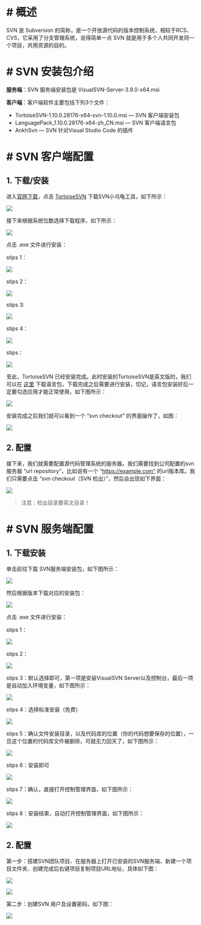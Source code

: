 # # 概述

SVN 是 Subversion 的简称，是一个开放源代码的版本控制系统，相较于RCS、CVS，它采用了分支管理系统，说得简单一点 SVN 就是用于多个人共同开发同一个项目，共用资源的目的。

# # SVN 安装包介绍

**服务端**：SVN 服务端安装包是 VisualSVN-Server-3.9.0-x64.msi 

**客户端**：客户端软件主要包括下列3个文件：

- TortoiseSVN-1.10.0.28176-x64-svn-1.10.0.msi — SVN 客户端安装包
- LanguagePack_1.10.0.28176-x64-zh_CN.msi — SVN 客户端语言包
- AnkhSvn — SVN 针对Visual Studio Code 的插件

# # SVN 客户端配置

## 1. 下载/安装

进入[官网下载](http://subversion.apache.org/packages.html#windows)，点击 [TortoiseSVN](https://tortoisesvn.net/downloads/) 下载SVN小乌龟工具，如下所示：

![](IMGS/svn-download.jpg)

接下来根据系统位数选择下载程序，如下所示：

![](IMGS/svn-download-v.png)

点击 .exe 文件进行安装：

stips 1：

![](IMGS/svn-i-stips-01.png)

stips 2：

![](IMGS/svn-i-stips-02.png)

stips 3:

![](IMGS/svn-i-stips-03.png)

stips 4：

![](IMGS/svn-i-stips-04.png)

stips：

![](IMGS/svn-i-stips-05.png)

至此，TortoiseSVN 已经安装完成。此时安装的TortoiseSVN是英文版的，我们可以在 [这里](https://tortoisesvn.net/downloads.html) 下载语言包，下载完成之后需要进行安装，切记，语言包安装好后一定要勾选应用才能正常使用，如下图所示：

![](IMGS/svn-i-stips-06.png)

安装完成之后我们就可以看到一个 “svn checkout” 的界面操作了，如图：

![](IMGS/svn-interface.png)

## 2. 配置

接下来，我们就需要配置源代码管理系统的服务器。我们需要找到公司配置的svn服务器 “url repository”，比如说有一个 “https://example.com” 的url版本库。我们只需要点击 “svn checkout（SVN 检出）”，然后会出现如下界面：

![](IMGS/svn-checkout.png)

> 注意：检出目录要英文目录！



# # SVN 服务端配置

## 1. 下载安装

单击前往下载 SVN服务端安装包，如下图所示：

![](IMGS/svn-visualsvn-download.png)

然后根据版本下载对应的安装包：

![](IMGS/svn-visualsvn-download-v.png)

点击 .exe 文件进行安装：

stips 1：

![](IMGS/svn-visualsvn-i-stips-01.png)

stips 2：

![](IMGS/svn-visualsvn-i-stips-02.png)

stips 3：默认选择即可，第一项是安装VisualSVN Server以及控制台，最后一项是自动加入环境变量，如下图所示：

![](IMGS/svn-visualsvn-i-stips-03.png)

stips 4：选择标准安装（免费）

![](IMGS/svn-visualsvn-i-stips-04.png)

stips 5：确认文件安装目录，以及代码库的位置（你的代码想要保存的位置），一旦这个位置的代码库文件被删除，可就无力回天了，如下图所示：

![](IMGS/svn-visualsvn-i-stips-05.png)

stips 6：安装即可

![](IMGS/svn-visualsvn-i-stips-06.png)

stips 7：确认，直接打开控制管理界面，如下图所示：

![](IMGS/svn-visualsvn-i-stips-07.png)

stips 8：安装结束，自动打开控制管理界面，如下图所示：

![](IMGS/svn-visualsvn-i-stips-08.png)

## 2. 配置

第一步：搭建SVN团队项目、在服务器上打开已安装的SVN服务端、新建一个项目文件夹、创建完成后右键项目复制项目URL地址，具体如下图：

![](IMGS/svn-visualsvn-create-repositories.jpg)

![](IMGS/svn-visualsvn-copyurl.jpg)

第二步：创建SVN 用户及设置密码，如下图：

![](IMGS/svn-visualsvn-create-user.jpg)























